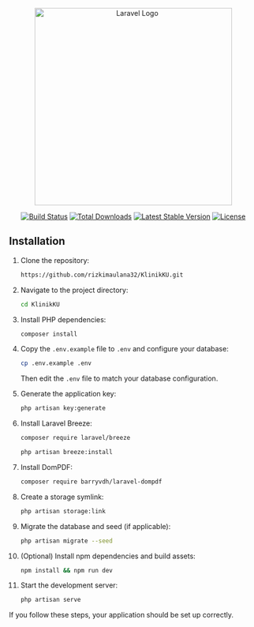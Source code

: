 <p align="center"><a href="https://laravel.com" target="_blank"><img src="https://raw.githubusercontent.com/laravel/art/master/logo-lockup/5%20SVG/2%20CMYK/1%20Full%20Color/laravel-logolockup-cmyk-red.svg" width="400" alt="Laravel Logo"></a></p>

<p align="center">
<a href="https://github.com/laravel/framework/actions"><img src="https://github.com/laravel/framework/workflows/tests/badge.svg" alt="Build Status"></a>
<a href="https://packagist.org/packages/laravel/framework"><img src="https://img.shields.io/packagist/dt/laravel/framework" alt="Total Downloads"></a>
<a href="https://packagist.org/packages/laravel/framework"><img src="https://img.shields.io/packagist/v/laravel/framework" alt="Latest Stable Version"></a>
<a href="https://packagist.org/packages/laravel/framework"><img src="https://img.shields.io/packagist/l/laravel/framework" alt="License"></a>
</p>

## Installation

1. Clone the repository:

    ```bash
    https://github.com/rizkimaulana32/KlinikKU.git
    ```

2. Navigate to the project directory:

    ```bash
    cd KlinikKU
    ```

3. Install PHP dependencies:

    ```bash
    composer install
    ```

4. Copy the `.env.example` file to `.env` and configure your database:

    ```bash
    cp .env.example .env
    ```

    Then edit the `.env` file to match your database configuration.

5. Generate the application key:

    ```bash
    php artisan key:generate
    ```

6. Install Laravel Breeze:

    ```bash
    composer require laravel/breeze
    ```
     ```bash
    php artisan breeze:install
    ```

7. Install DomPDF:

    ```bash
    composer require barryvdh/laravel-dompdf
    ```

8. Create a storage symlink:

    ```bash
    php artisan storage:link
    ```

9. Migrate the database and seed (if applicable):

    ```bash
    php artisan migrate --seed
    ```

10. (Optional) Install npm dependencies and build assets:

    ```bash
    npm install && npm run dev
    ```

11. Start the development server:

    ```bash
    php artisan serve
    ```

If you follow these steps, your application should be set up correctly.
